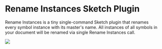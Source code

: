 # Rename Instances Sketch Plugin

Rename Instances is a tiny single-command Sketch plugin that renames every symbol instance with its master's name. All instances of all symbols in your document will be renamed via single Rename Instances call.

![](http://i.dbv.ae/hMhM/2016-09-04%2022_45_51.gif)
